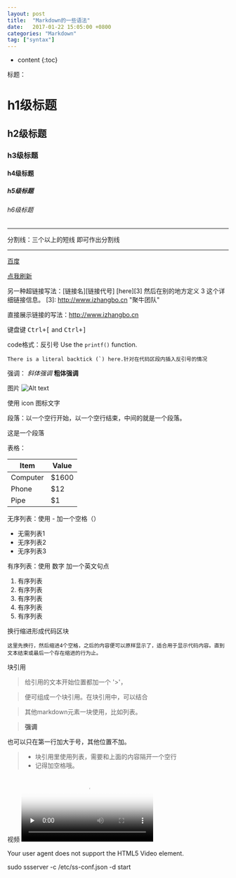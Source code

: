 ```yaml
---
layout: post
title:  "Markdown的一些语法"
date:   2017-01-22 15:05:00 +0800
categories: "Markdown"
tag: ["syntax"]
---
```



* content
{:toc}

标题：
# h1级标题
## h2级标题
### h3级标题
#### h4级标题
##### h5级标题
###### h6级标题
----
分割线：三个以上的短线 即可作出分割线

----

[百度](https://www.baidu.com/)

[<i class="icon-refresh"></i> 点我刷新](/sonfilename/)

另一种超链接写法：[链接名][链接代号]
[here][3]
然后在别的地方定义 3 这个详细链接信息。
[3]: http://www.izhangbo.cn "聚牛团队"

直接展示链接的写法：<http://www.izhangbo.cn>

键盘键
<kbd>Ctrl+[</kbd> and <kbd>Ctrl+]</kbd>

code格式：反引号
Use the `printf()` function.

``There is a literal backtick (`) here.针对在代码区段内插入反引号的情况``

强调：
*斜体强调*
**粗体强调**

图片
![Alt text](https://timgsa.baidu.com/timg?image&amp;quality=80&amp;size=b9999_10000&amp;sec=1488193484199&amp;di=ab82c71c1038356ad045b0433320affc&amp;imgtype=0&amp;src=http%3A%2F%2Fimg.zcool.cn%2Fcommunity%2F01e66b572321bc32f875a3992a6871.jpg "图片提示")

使用 icon 图标文字
<i class="icon-cog"></i>

段落：以一个空行开始，以一个空行结束，中间的就是一个段落。

这是一个段落

表格：

Item     | Value
-------- | ---
Computer | $1600
Phone    | $12
Pipe     | $1

无序列表：使用 - 加一个空格（）

- 无需列表1
- 无序列表2
- 无序列表3

有序列表：使用 数字 加一个英文句点

1. 有序列表
2. 有序列表
3. 有序列表
4. 有序列表
5. 有序列表

换行缩进形成代码区块

    这里先换行，然后缩进4个空格，之后的内容便可以原样显示了，适合用于显示代码内容。直到文本结束或最后一个存在缩进的行为止。

块引用
>给引用的文本开始位置都加一个 '>'，

>便可组成一个块引用。在块引用中，可以结合

>其他markdown元素一块使用，比如列表。

>**强调**

也可以只在第一行加大于号，其他位置不加。

>- 块引用里使用列表，需要和上面的内容隔开一个空行
>- 记得加空格哦。


视频
<video id="video" controls="" preload="none" poster="http://media.w3.org/2010/05/sintel/poster.png">
    <source id="mp4" src="http://media.w3.org/2010/05/sintel/trailer.mp4" type="video/mp4">
    <source id="webm" src="http://media.w3.org/2010/05/sintel/trailer.webm" type="video/webm">
    <source id="ogv" src="http://media.w3.org/2010/05/sintel/trailer.ogv" type="video/ogg">
    <p>Your user agent does not support the HTML5 Video element.</p>
</video>


sudo ssserver -c /etc/ss-conf.json -d start
